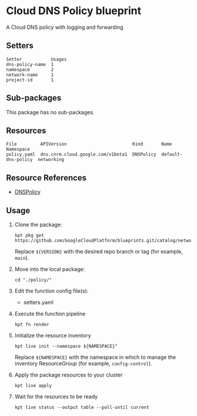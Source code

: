 # Cloud DNS Policy blueprint

A Cloud DNS policy with logging and forwarding

## Setters

```
Setter           Usages
dns-policy-name  1
namespace        2
network-name     1
project-id       1
```

## Sub-packages

This package has no sub-packages.

## Resources

```
File         APIVersion                         Kind       Name                Namespace
policy.yaml  dns.cnrm.cloud.google.com/v1beta1  DNSPolicy  default-dns-policy  networking
```

## Resource References

- [DNSPolicy](https://cloud.google.com/config-connector/docs/reference/resource-docs/dns/dnspolicy)

## Usage

1.  Clone the package:
    ```
    kpt pkg get https://github.com/GoogleCloudPlatform/blueprints.git/catalog/networking/dns/policy@${VERSION}
    ```
    Replace `${VERSION}` with the desired repo branch or tag
    (for example, `main`).

1.  Move into the local package:
    ```
    cd "./policy/"
    ```

1.  Edit the function config file(s):
    - setters.yaml

1.  Execute the function pipeline
    ```
    kpt fn render
    ```

1.  Initialize the resource inventory
    ```
    kpt live init --namespace ${NAMESPACE}"
    ```
    Replace `${NAMESPACE}` with the namespace in which to manage
    the inventory ResourceGroup (for example, `config-control`).

1.  Apply the package resources to your cluster
    ```
    kpt live apply
    ```

1.  Wait for the resources to be ready
    ```
    kpt live status --output table --poll-until current
    ```

